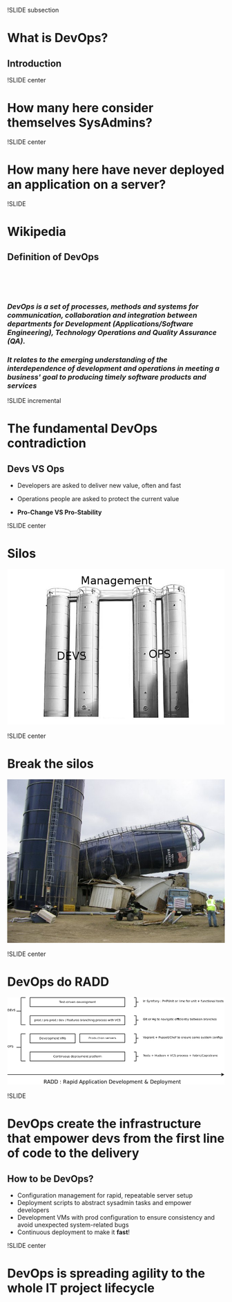 !SLIDE subsection

# What is DevOps? #
## Introduction ##


!SLIDE center

# How many here consider themselves SysAdmins? #


!SLIDE center

# How many here have <strong>never</strong> deployed an application on a server? #


!SLIDE


# Wikipedia #
## Definition of DevOps ##

<br />
<br />
<br />


### <em>DevOps is a set of processes, methods and systems for communication, collaboration and integration between departments for Development (Applications/Software Engineering), Technology Operations and Quality Assurance (QA).</em> ###

### <em>It relates to the emerging understanding of the interdependence of development and operations in meeting a business' goal to producing timely software products and services</em> ###

!SLIDE incremental

# The fundamental DevOps contradiction #
## Devs VS Ops #

* Developers are asked to deliver new value, often and fast

* Operations people are asked to protect the current value

* <strong>Pro-Change VS Pro-Stability</strong> 

!SLIDE center

# Silos #

![Silos](img/silos_metaphor.png)


!SLIDE center

# Break the silos #

![Downed silos](img/silos_downed_small.jpg)

!SLIDE center

# DevOps do RADD #

![Downed silos](flatsilos.png)


!SLIDE

# DevOps create the infrastructure that empower devs from the first line of code to the delivery #
## How to be DevOps?

* Configuration management for rapid, repeatable server setup
* Deployment scripts to abstract sysadmin tasks and empower developers
* Development VMs with prod configuration to ensure consistency and avoid unexpected system-related bugs
* Continuous deployment to make it <strong>fast</strong>!

!SLIDE center

# DevOps is spreading agility to the whole IT project lifecycle #